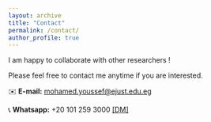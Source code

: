 ```yaml
---
layout: archive
title: "Contact"
permalink: /contact/
author_profile: true
---
```


I am happy to collaborate with other researchers !

Please feel free to contact me anytime if you are interested.

✉️ **E-mail:** mohamed.youssef@ejust.edu.eg

📞 **Whatsapp:** +20 101 259 3000 [[DM]](https://wa.me/qr/OCIXP3KQY3HHF1)


